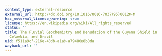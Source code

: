 ```yaml
---
content_type: external-resource
external_url: http://dx.doi.org/10.1016/0016-7037(95)00128-M
has_external_license_warning: true
license: https://en.wikipedia.org/wiki/All_rights_reserved
status: ''
title: The Fluvial Geochemistry and Denudation of the Guyana Shield in Venezuela,
  Columbia, and Brazil
uid: f511a9cf-216e-40db-a1a9-a79480e8b8da
wayback_url: ''
---
```

